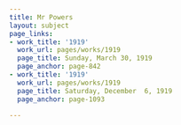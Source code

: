 ```yaml
---
title: Mr Powers
layout: subject
page_links:
- work_title: '1919'
  work_url: pages/works/1919
  page_title: Sunday, March 30, 1919
  page_anchor: page-842
- work_title: '1919'
  work_url: pages/works/1919
  page_title: Saturday, December  6, 1919
  page_anchor: page-1093

---
```

